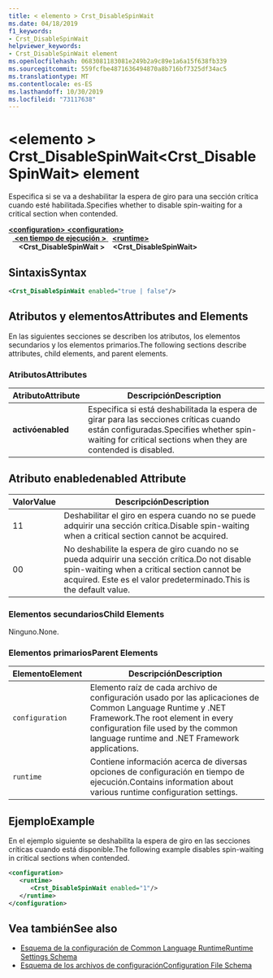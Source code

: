 ```yaml
---
title: < elemento > Crst_DisableSpinWait
ms.date: 04/18/2019
f1_keywords:
- Crst_DisableSpinWait
helpviewer_keywords:
- Crst_DisableSpinWait element
ms.openlocfilehash: 0683081183081e249b2a9c89e1a6a15f638fb339
ms.sourcegitcommit: 559fcfbe4871636494870a8b716bf7325df34ac5
ms.translationtype: MT
ms.contentlocale: es-ES
ms.lasthandoff: 10/30/2019
ms.locfileid: "73117638"
---
```

# <a name="crst_disablespinwait-element"></a><span data-ttu-id="6a816-102">\<elemento > Crst_DisableSpinWait</span><span class="sxs-lookup"><span data-stu-id="6a816-102">\<Crst_DisableSpinWait> element</span></span>

<span data-ttu-id="6a816-103">Especifica si se va a deshabilitar la espera de giro para una sección crítica cuando esté habilitada.</span><span class="sxs-lookup"><span data-stu-id="6a816-103">Specifies whether to disable spin-waiting for a critical section when contended.</span></span>  
  
<span data-ttu-id="6a816-104">[ **\<configuration>** ](../configuration-element.md)</span><span class="sxs-lookup"><span data-stu-id="6a816-104">[**\<configuration>**](../configuration-element.md)</span></span>\
<span data-ttu-id="6a816-105">&nbsp;&nbsp;[ **\<en tiempo de ejecución >** ](runtime-element.md)</span><span class="sxs-lookup"><span data-stu-id="6a816-105">&nbsp;&nbsp;[**\<runtime>**](runtime-element.md)</span></span>\
<span data-ttu-id="6a816-106">&nbsp;&nbsp;&nbsp;&nbsp; **\<Crst_DisableSpinWait >**</span><span class="sxs-lookup"><span data-stu-id="6a816-106">&nbsp;&nbsp;&nbsp;&nbsp;**\<Crst_DisableSpinWait>**</span></span>  
  
## <a name="syntax"></a><span data-ttu-id="6a816-107">Sintaxis</span><span class="sxs-lookup"><span data-stu-id="6a816-107">Syntax</span></span>  
  
```xml  
<Crst_DisableSpinWait enabled="true | false"/>  
```  
  
## <a name="attributes-and-elements"></a><span data-ttu-id="6a816-108">Atributos y elementos</span><span class="sxs-lookup"><span data-stu-id="6a816-108">Attributes and Elements</span></span>

<span data-ttu-id="6a816-109">En las siguientes secciones se describen los atributos, los elementos secundarios y los elementos primarios.</span><span class="sxs-lookup"><span data-stu-id="6a816-109">The following sections describe attributes, child elements, and parent elements.</span></span>  
  
### <a name="attributes"></a><span data-ttu-id="6a816-110">Atributos</span><span class="sxs-lookup"><span data-stu-id="6a816-110">Attributes</span></span>  
  
|<span data-ttu-id="6a816-111">Atributo</span><span class="sxs-lookup"><span data-stu-id="6a816-111">Attribute</span></span>|<span data-ttu-id="6a816-112">Descripción</span><span class="sxs-lookup"><span data-stu-id="6a816-112">Description</span></span>|  
|---------------|-----------------|  
|<span data-ttu-id="6a816-113">**activó**</span><span class="sxs-lookup"><span data-stu-id="6a816-113">**enabled**</span></span>|<span data-ttu-id="6a816-114">Especifica si está deshabilitada la espera de girar para las secciones críticas cuando están configuradas.</span><span class="sxs-lookup"><span data-stu-id="6a816-114">Specifies whether spin-waiting for critical sections when they are contended is disabled.</span></span>|  
  
## <a name="enabled-attribute"></a><span data-ttu-id="6a816-115">Atributo enabled</span><span class="sxs-lookup"><span data-stu-id="6a816-115">enabled Attribute</span></span>  
  
|<span data-ttu-id="6a816-116">Valor</span><span class="sxs-lookup"><span data-stu-id="6a816-116">Value</span></span>|<span data-ttu-id="6a816-117">Descripción</span><span class="sxs-lookup"><span data-stu-id="6a816-117">Description</span></span>|  
|-----------|-----------------|  
|<span data-ttu-id="6a816-118">1</span><span class="sxs-lookup"><span data-stu-id="6a816-118">1</span></span>|<span data-ttu-id="6a816-119">Deshabilitar el giro en espera cuando no se puede adquirir una sección crítica.</span><span class="sxs-lookup"><span data-stu-id="6a816-119">Disable spin-waiting when a critical section cannot be acquired.</span></span>|  
|<span data-ttu-id="6a816-120">0</span><span class="sxs-lookup"><span data-stu-id="6a816-120">0</span></span>|<span data-ttu-id="6a816-121">No deshabilite la espera de giro cuando no se pueda adquirir una sección crítica.</span><span class="sxs-lookup"><span data-stu-id="6a816-121">Do not disable spin-waiting when a critical section cannot be acquired.</span></span> <span data-ttu-id="6a816-122">Este es el valor predeterminado.</span><span class="sxs-lookup"><span data-stu-id="6a816-122">This is the default value.</span></span>|  
  
### <a name="child-elements"></a><span data-ttu-id="6a816-123">Elementos secundarios</span><span class="sxs-lookup"><span data-stu-id="6a816-123">Child Elements</span></span>  
 <span data-ttu-id="6a816-124">Ninguno.</span><span class="sxs-lookup"><span data-stu-id="6a816-124">None.</span></span>  
  
### <a name="parent-elements"></a><span data-ttu-id="6a816-125">Elementos primarios</span><span class="sxs-lookup"><span data-stu-id="6a816-125">Parent Elements</span></span>  
  
|<span data-ttu-id="6a816-126">Elemento</span><span class="sxs-lookup"><span data-stu-id="6a816-126">Element</span></span>|<span data-ttu-id="6a816-127">Descripción</span><span class="sxs-lookup"><span data-stu-id="6a816-127">Description</span></span>|  
|-------------|-----------------|  
|`configuration`|<span data-ttu-id="6a816-128">Elemento raíz de cada archivo de configuración usado por las aplicaciones de Common Language Runtime y .NET Framework.</span><span class="sxs-lookup"><span data-stu-id="6a816-128">The root element in every configuration file used by the common language runtime and .NET Framework applications.</span></span>|  
|`runtime`|<span data-ttu-id="6a816-129">Contiene información acerca de diversas opciones de configuración en tiempo de ejecución.</span><span class="sxs-lookup"><span data-stu-id="6a816-129">Contains information about various runtime configuration settings.</span></span>|  
  
## <a name="example"></a><span data-ttu-id="6a816-130">Ejemplo</span><span class="sxs-lookup"><span data-stu-id="6a816-130">Example</span></span>  

<span data-ttu-id="6a816-131">En el ejemplo siguiente se deshabilita la espera de giro en las secciones críticas cuando está disponible.</span><span class="sxs-lookup"><span data-stu-id="6a816-131">The following example disables spin-waiting in critical sections when contended.</span></span>  
  
```xml  
<configuration>  
   <runtime>  
      <Crst_DisableSpinWait enabled="1"/>  
   </runtime>  
</configuration>  
```  
  
## <a name="see-also"></a><span data-ttu-id="6a816-132">Vea también</span><span class="sxs-lookup"><span data-stu-id="6a816-132">See also</span></span>

- [<span data-ttu-id="6a816-133">Esquema de la configuración de Common Language Runtime</span><span class="sxs-lookup"><span data-stu-id="6a816-133">Runtime Settings Schema</span></span>](index.md)
- [<span data-ttu-id="6a816-134">Esquema de los archivos de configuración</span><span class="sxs-lookup"><span data-stu-id="6a816-134">Configuration File Schema</span></span>](../index.md)
